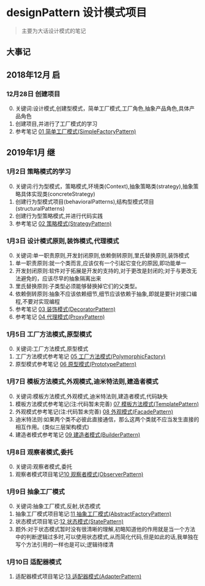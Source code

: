 # designPattern 设计模式项目
> 主要为大话设计模式的笔记

## 大事记
## 2018年12月 启
### 12月28日 创建项目
0. 关键词:设计模式,创建型模式，简单工厂模式,工厂角色,抽象产品角色,具体产品角色
1. 创建项目,并进行了工厂模式的学习
2. 参考笔记 [01 简单工厂模式(SimpleFactoryPattern)](http://note.youdao.com/noteshare?id=00d171867a62166408514d066a11bb38&sub=43EF7D04C0CC43AD971F31C77529AE02)

## 2019年1月 继
### 1月2日 策略模式的学习
0. 关键词:行为型模式，策略模式,环境类(Context),抽象策略类(strategy),抽象策略具体实现类(concreteStrategy)
1. 创建行为型模式项目(behavioralPatterns),结构型模式项目(structuralPatterns)
2. 创建行为型策略模式,并进行代码实践
3. 参考笔记 [02 策略模式(StrategyPattern)](http://note.youdao.com/noteshare?id=a03a9105cea6899290f27ab0a0762ae4&sub=6026A8F4C6E34CAE8C9CA4A21BCE683F)

### 1月3日 设计模式原则,装饰模式,代理模式
0. 关键词:单一职责原则,开发封闭原则,依赖倒转原则,里氏替换原则,装饰模式
1. 单一职责原则:就一个类而言,应该仅有一个引起它变化的原因,即功能单一
2. 开发封闭原则:软件对于拓展是开发的支持的,对于更改是封闭的;对于与更改无法避免的，应该尽早的抽象隔离出来
3. 里氏替换原则:子类型必须能够替换掉它们的父类型。
4. 依赖倒转原则:抽象不应该依赖细节,细节应该依赖于抽象,即就是要针对接口编程,不要对实现编程
5. 参考笔记 [03 装饰模式(DecoratorPattern)](http://note.youdao.com/noteshare?id=22a452fd4850e1b507a91aba020e8634&sub=F682496602B34981A5B785CCB662B84A)
6. 参考笔记 [04 代理模式(ProxyPattern)](http://note.youdao.com/noteshare?id=a9c0a248935bc7f80dcbc295f7baa82d&sub=1B20233132844E83A2DF00C2F57521A4)

### 1月5日 工厂方法模式,原型模式
0. 关键词:工厂方法模式,原型模式
1. 工厂方法模式参考笔记 [05 工厂方法模式(PolymorphicFactory)](http://note.youdao.com/noteshare?id=104bb5fe4c28ea22cda91782c2486e16&sub=5651F2B22CAB4724A8158FD297DD207C)
2. 原型模式参考笔记 [06 原型模式(PrototypePattern)](http://note.youdao.com/noteshare?id=bcb5488d8d0ca5dd363d51ff2fa57f07&sub=3546092D6B104BC58D76C24EB4E2AEB5)

### 1月7日 模板方法模式,外观模式,迪米特法则,建造者模式
0. 关键词:模板方法模式,外观模式,迪米特法则,建造者模式,代码缺失
1. 模板方法模式参考笔记(注:代码暂未完善) [07 模板方法模式(TemplatePattern)](http://note.youdao.com/noteshare?id=9b752d07c9009995e81d13ae70f3505f&sub=0433649A9DC7440580628EAA6976A0DF)
2. 外观模式参考笔记(注:代码暂未完善) [08 外观模式(FacadePattern)](http://note.youdao.com/noteshare?id=b41485a1553b73c6a3056e34148e4b17&sub=2E6D5A0575F44F6293C484763E90E60E)
3. 迪米特法则:如果两个类不必彼此直接通信，那么这两个类就不应当发生直接的相互作用。(类似三层架构模式)
4. 建造者模式参考笔记 [09 建造者模式(BuilderPattern)](http://note.youdao.com/noteshare?id=66c9833a9ffa1444c575e81663bfc526&sub=807A2B406D86485886793A3022C8C6B1)

### 1月8日 观察者模式,委托
0. 关键词:观察者模式,委托
1. 观察者模式项目笔记[10 观察者模式(ObserverPattern)](http://note.youdao.com/noteshare?id=e001ad9b37b980a31513ca408b563335&sub=2464A41ECACC419D84A663CFDD743E80)

### 1月9日 抽象工厂模式
0. 关键词:抽象工厂模式,反射,状态模式
1. 抽象工厂模式项目笔记:[11 抽象工厂模式(AbstractFactoryPattern)](http://note.youdao.com/noteshare?id=6b657554c78dacd5b60e540cf8c527b1&sub=13DF8B48ABFF4733B683A4E33B50CE42)
2. 状态模式项目笔记:[12 状态模式(StatePattern)](http://note.youdao.com/noteshare?id=955be314dd9aa1be6f6b702b22035e37&sub=FE5BF441059E4D3CB4E87282D9A2F62D)
3. 题外:对于状态模式暂时没有很清晰的理解,初略知道他的作用就是当一个方法中的判断逻辑过多时,可以使用状态模式,从而简化代码,但是如此的话,我单独在写个方法引用的一样也是可以;逻辑待缕清

### 1月10日 适配器模式
1. 适配器模式项目笔记:[13 适配器模式(AdapterPattern)](http://note.youdao.com/noteshare?id=eaa6123659f3f5d8eb663bd91dcd6b58&sub=88255C7A68EF4F0BAE57F18B528264F3)